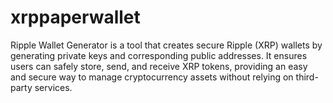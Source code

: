 # xrppaperwallet
Ripple Wallet Generator is a tool that creates secure Ripple (XRP) wallets by generating private keys and corresponding public addresses. It ensures users can safely store, send, and receive XRP tokens, providing an easy and secure way to manage cryptocurrency assets without relying on third-party services.
